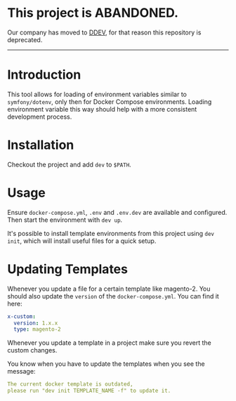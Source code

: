 # This project is ABANDONED.

Our company has moved to [DDEV](https://ddev.com/), for that reason this repository is deprecated.

---

# Introduction

This tool allows for loading of environment variables similar to 
`symfony/dotenv`, only then for Docker Compose environments. Loading 
environment variable this way should help with a more consistent development
process.

# Installation

Checkout the project and add `dev` to `$PATH`.

# Usage

Ensure `docker-compose.yml`, `.env` and `.env.dev` are available and
configured. Then start the environment with `dev up`.

It's possible to install template environments from this project using `dev
init`, which will install useful files for a quick setup.

# Updating Templates

Whenever you update a file for a certain template like magento-2.
You should also update the `version` of the `docker-compose.yml`. You can find it here:
```yaml
x-custom:
  version: 1.x.x
  type: magento-2
```
Whenever you update a template in a project make sure you revert the custom changes.

You know when you have to update the templates when you see the message:
```yaml
The current docker template is outdated, 
please run "dev init TEMPLATE_NAME -f" to update it.
```

